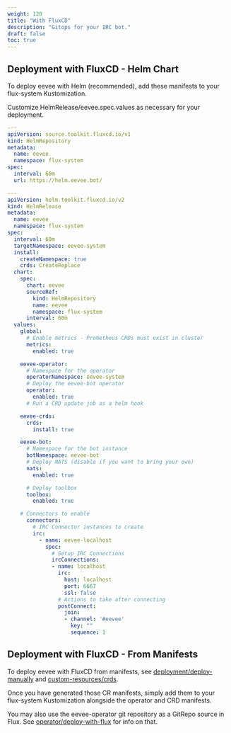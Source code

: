 ```yaml
---
weight: 120
title: "With FluxCD"
description: "Gitops for your IRC bot."
draft: false
toc: true
---
```


## Deployment with FluxCD - Helm Chart

To deploy eevee with Helm (recommended), add these manifests to your flux-system Kustomization.

Customize HelmRelease/eevee.spec.values as necessary for your deployment.

```yaml
---
apiVersion: source.toolkit.fluxcd.io/v1
kind: HelmRepository
metadata:
  name: eevee
  namespace: flux-system
spec:
  interval: 60m
  url: https://helm.eevee.bot/

---
apiVersion: helm.toolkit.fluxcd.io/v2
kind: HelmRelease
metadata:
  name: eevee
  namespace: flux-system
spec:
  interval: 60m
  targetNamespace: eevee-system
  install:
    createNamespace: true
    crds: CreateReplace
  chart:
    spec:
      chart: eevee
      sourceRef:
        kind: HelmRepository
        name: eevee
        namespace: flux-system
      interval: 60m
  values:
    global:
      # Enable metrics - Prometheus CRDs must exist in cluster
      metrics:
        enabled: true

    eevee-operator:
      # Namespace for the operator
      operatorNamespace: eevee-system
      # Deploy the eevee-bot operator
      operator:
        enabled: true
      # Run a CRD update job as a helm hook

    eevee-crds:
      crds:
        install: true

    eevee-bot:
      # Namespace for the bot instance
      botNamespace: eevee-bot
      # Deploy NATS (disable if you want to bring your own)
      nats:
        enabled: true

      # Deploy toolbox
      toolbox:
        enabled: true

    # Connectors to enable
      connectors:
        # IRC Connector instances to create
        irc:
          - name: eevee-localhost
            spec:
              # Setup IRC Connections
              ircConnections:
              - name: localhost
                irc:
                  host: localhost
                  port: 6667
                  ssl: false
                # Actions to take after connecting
                postConnect:
                  join:
                  - channel: '#eevee'
                    key: ""
                    sequence: 1
```

## Deployment with FluxCD - From Manifests

To deploy eevee with FluxCD from manifests, see [deployment/deploy-manually](/docs/deployment/deploy-manually) and [custom-resources/crds](/docs/custom-resources/crds).

Once you have generated those CR manifests, simply add them to your flux-system Kustomization alongside the operator and CRD manifests.

You may also use the eevee-operator git repository as a GitRepo source in Flux. See [operator/deploy-with-flux](/docs/operator/deploy-with-flux) for info on that.
